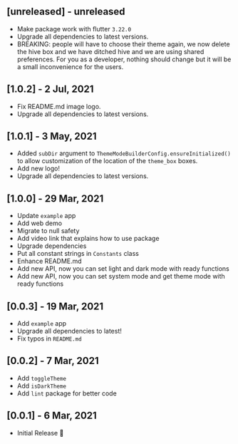 ## [unreleased] - unreleased

- Make package work with flutter `3.22.0`
- Upgrade all dependencies to latest versions.
- BREAKING: people will have to choose their theme again, we now delete the hive box and we have ditched hive and we are using shared preferences. For you as a developer, nothing should change but it will be a small inconvenience for the users.

## [1.0.2] - 2 Jul, 2021

- Fix README.md image logo.
- Upgrade all dependencies to latest versions.

## [1.0.1] - 3 May, 2021

- Added `subDir` argument to `ThemeModeBuilderConfig.ensureInitialized()` to allow customization of the location of the `theme_box` boxes.
- Add new logo!
- Upgrade all dependencies to latest versions.

## [1.0.0] - 29 Mar, 2021

- Update `example` app
- Add web demo
- Migrate to null safety
- Add video link that explains how to use package
- Upgrade dependencies
- Put all constant strings in `Constants` class
- Enhance README.md
- Add new API, now you can set light and dark mode with ready functions
- Add new API, now you can set system mode and get theme mode with ready functions

## [0.0.3] - 19 Mar, 2021

- Add `example` app
- Upgrade all dependencies to latest!
- Fix typos in `README.md`

## [0.0.2] - 7 Mar, 2021

- Add `toggleTheme`
- Add `isDarkTheme`
- Add `lint` package for better code

## [0.0.1] - 6 Mar, 2021

- Initial Release 🚀
